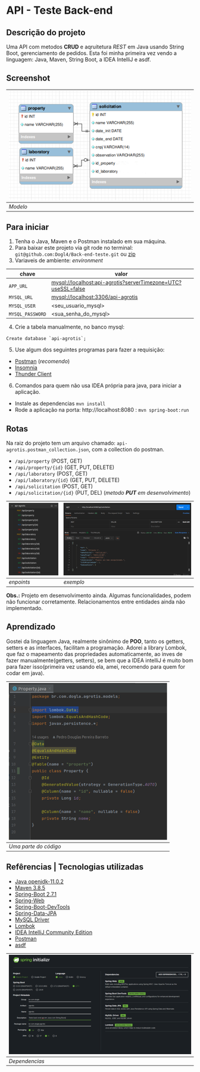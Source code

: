 # API - Teste Back-end

## Descrição do projeto
Uma API com metodos **CRUD** e aqruitetura *REST* em Java usando String Boot, gerenciamento de pedidos.
Esta foi minha primeira vez vendo a linguagem: Java, Maven, String Boot, a IDEA IntelliJ e asdf.

## Screenshot
| ![Screenshot](src/image/db.png "Imagem do banco de dados.") |
|-------------------------------------------------------------|
| _Modelo_                                                    |

##  Para iniciar
1. Tenha o Java, Maven e o Postman instalado em sua máquina.
2. Para baixar este projeto via git rode no terminal: `git@github.com:Dogl4/Back-end-teste.git` ou [zip](https://github.com/Dogl4/Back-end-teste/archive/refs/heads/main.zip "Download Zipado | Back-end-teste")
3. Variaveis de ambiente: *environment*

|chave            | valor                                                             |
|-----------------|-------------------------------------------------------------------|
|`APP_URL`        | <mysql://localhost:api-agrotis?serverTimezone=UTC?useSSL=false>   |
|`MYSQL_URL`      | <mysql://localhost:3306/api-agrotis>                              |
|`MYSQL_USER`     | <seu_usuario_mysql>                                               |
|`MYSQL_PASSWORD` | <sua_senha_do_mysql>                                              |
4. Crie a tabela manualmente, no banco mysql: 
```mysql
Create database	`api-agrotis`;
```
5. Use algum dos seguintes programas para fazer a requisição:
- [Postman](https://www.postman.com/) (_recomendo_)
- [Insomnia](https://insomnia.rest/)
- [Thunder Client](https://www.thunderclient.com/)
6. Comandos para quem não usa IDEA própria para java, para iniciar a aplicação.
- Instale as dependencias `mvn install`
- Rode a aplicação na porta: http://localhost:8080 : `mvn spring-boot:run`

## Rotas
Na raiz do projeto tem um arquivo chamado: `api-agrotis.postman_collection.json`, com a collection do postman.
- `/api/property` (POST, GET)
- `/api/property/{id}` (GET, PUT, DELETE)
- `/api/laboratory` (POST, GET)
- `/api/laboratory/{id}`  (GET, PUT, DELETE)
- `/api/solicitation` (POST, GET)
- `/api/solicitation/{id}` (PUT, DEL) (_metodo **PUT** em desenvolvimento_)

| ![Screenshot](src/image/routes.png "Imagem das rotas.") | ![Screenshot](src/image/exemplo.png "Imagem de exemplo das rotas.") |
|---------------------------------------------------------|---------------------------------------------------------------------|
| _enpoints_                                              | _exemplo_                                                           |
**Obs.:** Projeto em desenvolvimento ainda. Algumas funcionalidades, podem não funcionar corretamente. Relacionamentos entre entidades ainda não implementado.

## Aprendizado
Gostei da linguagem Java, realmente sinônimo de **POO**, tanto os getters, setters e as interfaces, facilitam a programação. Adorei a library Lombok, que faz o mapeamento das propriedades automaticamente, ao inves de fazer manualmente(getters, setters), se bem que a IDEA intelliJ é muito bom para fazer isso(primeira vez usando ela, amei, recomendo para quem for codar em java).
  
| <img alt="Imagem de uma parte do código." height="420em" src="src/image/aprendizado.png" /> |
|---------------------------------------------------------------------------------------------|
| _Uma parte do código_                                                                       |

## Refêrencias | Tecnologias utilizadas
- [Java openjdk-11.0.2](https://www.oracle.com/technetwork/java/javase/downloads/jdk11-downloads-5066655.html "Java openjdk-11.0.2")
- [Maven 3.8.5](https://maven.apache.org/download.cgi "Maven 3.8.5")
- [Spring-Boot 2.7.1](https://start.spring.io/ "Spring-Boot 2.7.1")
- [Spring-Web](https://spring.io/projects/spring-web "Spring-Web")
- [Spring-Boot-DevTools](https://spring.io/projects/spring-boot-devtools "Spring-Boot-DevTools")
- [Spring-Data-JPA](https://spring.io/projects/spring-data-jpa "Spring-Data-JPA")
- [MySQL Driver](https://dev.mysql.com/downloads/ "MySQL Driver")
- [Lombok](https://projectlombok.org/features/all "Lombok")
- [IDEA IntelliJ Community Edition](https://www.jetbrains.com/idea/ "IDEA IntelliJ Community Edition")
- [Postman](https://www.postman.com/ "Postman")
- [asdf](https://github.com/asdf-vm/asdf "asdf")

| ![Screenshot](src/image/base-do-projeto.png "Baseado neste setup inicial.") |
|-----------------------------------------------------------------------------|
| _Dependencias_                                                              |
